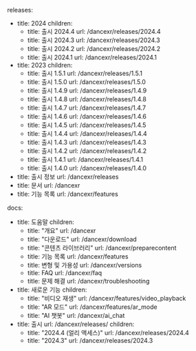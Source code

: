 releases:
  - title: 2024
    children:
    - title: 출시 2024.4
      url: /dancexr/releases/2024.4
    - title: 출시 2024.3
      url: /dancexr/releases/2024.3
    - title: 출시 2024.2
      url: /dancexr/releases/2024.2
    - title: 출시 2024.1
      url: /dancexr/releases/2024.1
  - title: 2023
    children:
    - title: 출시 1.5.1
      url: /dancexr/releases/1.5.1
    - title: 출시 1.5.0
      url: /dancexr/releases/1.5.0
    - title: 출시 1.4.9
      url: /dancexr/releases/1.4.9
    - title: 출시 1.4.8
      url: /dancexr/releases/1.4.8
    - title: 출시 1.4.7
      url: /dancexr/releases/1.4.7
    - title: 출시 1.4.6
      url: /dancexr/releases/1.4.6
    - title: 출시 1.4.5
      url: /dancexr/releases/1.4.5
    - title: 출시 1.4.4
      url: /dancexr/releases/1.4.4
    - title: 출시 1.4.3
      url: /dancexr/releases/1.4.3
    - title: 출시 1.4.2
      url: /dancexr/releases/1.4.2
    - title: 출시 1.4.1
      url: /dancexr/releases/1.4.1
    - title: 출시 1.4.0
      url: /dancexr/releases/1.4.0
  - title: 출시 정보
    url: /dancexr/releases
  - title: 문서
    url: /dancexr
  - title: 기능 목록
    url: /dancexr/features

docs:
  - title: 도움말
    children:
      - title: "개요"
        url: /dancexr
      - title: "다운로드"
        url: /dancexr/download
      - title: "콘텐츠 라이브러리"
        url: /dancexr/preparecontent
      - title: 기능 목록
        url: /dancexr/features
      - title: 변형 및 가용성
        url: /dancexr/versions
      - title: FAQ
        url: /dancexr/faq
      - title: 문제 해결
        url: /dancexr/troubleshooting
  - title: 새로운 기능
    children:
      - title: "비디오 재생"
        url: /dancexr/features/video_playback
      - title: "AR 모드"
        url: /dancexr/features/ar_mode
      - title: "AI 챗봇"
        url: /dancexr/ai_chat
  - title: 출시
    url: /dancexr/releases/
    children:
    - title: "2024.4 (얼리 액세스)"
      url: /dancexr/releases/2024.4
    - title: "2024.3"
      url: /dancexr/releases/2024.3